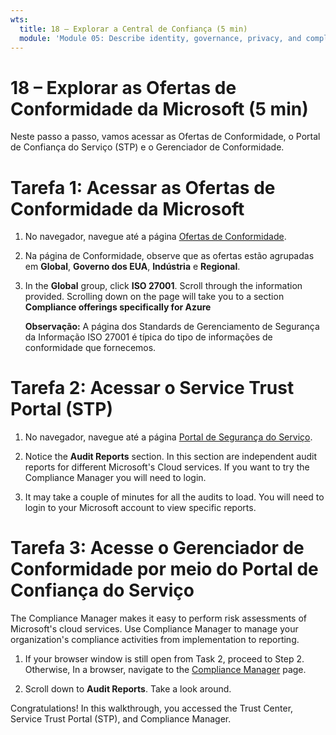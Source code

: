 ```yaml
---
wts:
  title: 18 – Explorar a Central de Confiança (5 min)
  module: 'Module 05: Describe identity, governance, privacy, and compliance features'
---
```

# <a name="18---explore-microsoft-compliance-offerings-5-min"></a>18 – Explorar as Ofertas de Conformidade da Microsoft (5 min)

Neste passo a passo, vamos acessar as Ofertas de Conformidade, o Portal de Confiança do Serviço (STP) e o Gerenciador de Conformidade. 

# <a name="task-1-access-microsoft-compliance-offerings"></a>Tarefa 1: Acessar as Ofertas de Conformidade da Microsoft

1. No navegador, navegue até a página [Ofertas de Conformidade](https://docs.microsoft.com/en-us/compliance/regulatory/offering-home).

2. Na página de Conformidade, observe que as ofertas estão agrupadas em **Global**, **Governo dos EUA**, **Indústria** e **Regional**.

3. In the <bpt id="p1">**</bpt>Global<ept id="p1">**</ept> group, click <bpt id="p2">**</bpt>ISO 27001<ept id="p2">**</ept>. Scroll through the information provided. Scrolling down on the page will take you to a section <bpt id="p1">**</bpt>Compliance offerings specifically for Azure<ept id="p1">**</ept>

    **Observação:** A página dos Standards de Gerenciamento de Segurança da Informação ISO 27001 é típica do tipo de informações de conformidade que fornecemos.


# <a name="task-2-access-the-service-trust-portal-stp"></a>Tarefa 2: Acessar o Service Trust Portal (STP)

1. No navegador, navegue até a página [Portal de Segurança do Serviço](https://servicetrust.microsoft.com/).

2. Notice the <bpt id="p1">**</bpt>Audit Reports<ept id="p1">**</ept> section. In this section are independent audit reports for different Microsoft's Cloud services. If you want to try the Compliance Manager you will need to login.

3. It may take a couple of minutes for all the audits to load. You will need to login to your Microsoft account to view specific reports.


# <a name="task-3-access-the-compliance-manager-via-the-service-trust-portal"></a>Tarefa 3: Acesse o Gerenciador de Conformidade por meio do Portal de Confiança do Serviço

The Compliance Manager makes it easy to perform risk assessments of Microsoft's cloud services. Use Compliance Manager to manage your organization's compliance activities from implementation to reporting. 

1. If your browser window is still open from Task 2, proceed to Step 2. Otherwise, In a browser, navigate to the <bpt id="p1">[</bpt>Compliance Manager<ept id="p1">](https://servicetrust.microsoft.com/ComplianceManager)</ept> page. 

2. Scroll down to <bpt id="p1">**</bpt>Audit Reports<ept id="p1">**</ept>. Take a look around.

Congratulations! In this walkthrough, you accessed the Trust Center, Service Trust Portal (STP), and Compliance Manager.

